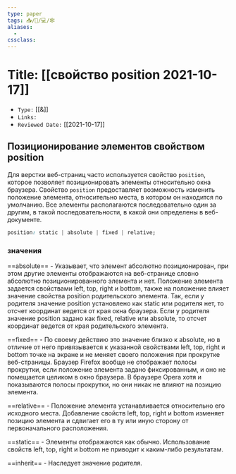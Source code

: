 ```yaml
---
type: paper
tags: 📥️/📜️/💻/🕸
aliases:
  - 
cssclass: 
---
```




# Title: **[[свойство position 2021-10-17]]**
- `Type:` [[&]]
- `Links:`
- `Reviewed Date:` [[2021-10-17]]


## Позиционирование элементов свойством position

Для верстки веб-страниц часто используется свойство `position`, которое позволяет позиционировать элементы относительно окна браузера. Свойство `position` предоставляет возможность изменить положение элемента, относительно места, в котором он находится по умолчанию. Все элементы располагаются последовательно один за другим, в такой последовательности, в какой они определены в веб-документе.

```css
position: static | absolute | fixed | relative;
```

### значения
==absolute== - Указывает, что элемент абсолютно позиционирован, при этом другие элементы отображаются на веб-странице словно абсолютно позиционированного элемента и нет. Положение элемента задается свойствами left, top, right и bottom, также на положение влияет значение свойства position родительского элемента. Так, если у родителя значение position установлено как static или родителя нет, то отсчет координат ведется от края окна браузера. Если у родителя значение position задано как fixed, relative или absolute, то отсчет координат ведется от края родительского элемента.

==fixed== - По своему действию это значение близко к absolute, но в отличие от него привязывается к указанной свойствами left, top, right и bottom точке на экране и не меняет своего положения при прокрутке веб-страницы. Браузер Firefox вообще не отображает полосы прокрутки, если положение элемента задано фиксированным, и оно не помещается целиком в окно браузера. В браузере Opera хотя и показываются полосы прокрутки, но они никак не влияют на позицию элемента.

==relative== - Положение элемента устанавливается относительно его исходного места. Добавление свойств left, top, right и bottom изменяет позицию элемента и сдвигает его в ту или иную сторону от первоначального расположения.

==static== - Элементы отображаются как обычно. Использование свойств left, top, right и bottom не приводит к каким-либо результатам.

==inherit== - Наследует значение родителя.
